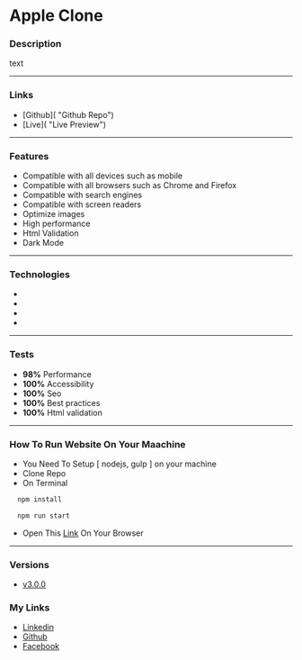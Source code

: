 # Apple Clone

### Description

text

---

### Links

- [Github]( "Github Repo")
- [Live]( "Live Preview")

---

### Features

- Compatible with all devices such as mobile
- Compatible with all browsers such as Chrome and Firefox
- Compatible with search engines
- Compatible with screen readers
- Optimize images
- High performance
- Html Validation
- Dark Mode

---

### Technologies

-
-
-
-

---

### Tests

- **98%** Performance
- **100%** Accessibility
- **100%** Seo
- **100%** Best practices
- **100%** Html validation

---

### How To Run Website On Your Maachine

- You Need To Setup [ nodejs, gulp ] on your machine
- Clone Repo
- On Terminal

```bash
  npm install
```

```bash
  npm run start
```

- Open This [Link](http://localhost:8888) On Your Browser

---

### Versions

- [v3.0.0]()

### My Links

- [Linkedin](https://www.linkedin.com/in/kirolos-m-a29134165/)
- [Github](https://github.com/Kmg11)
- [Facebook](https://www.facebook.com/KirolosMahfouz/)
